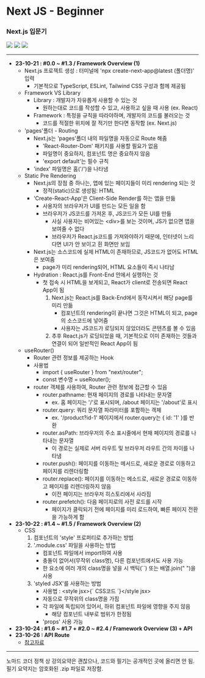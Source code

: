 # Next JS - Beginner

### Next.js 입문기

<img src="https://img.shields.io/badge/Next.js-000?style=flat-square&logo=nextdotjs&logoColor=white"/> <img src="https://img.shields.io/badge/TypeScript-3178C6?style=flat-square&logo=typescript&logoColor=white"/> <img src="https://img.shields.io/badge/Node.js-339933?style=flat-square&logo=nodedotjs&logoColor=white"/>

---

- **23-10-21 : #0.0 ~ #1.3 / Framework Overview (1)**
  - Next.js 프로젝트 생성 : 터미널에 'npx create-next-app@latest (폴더명)' 입력
    - 기본적으로 TypeScript, ESLint, Tailwind CSS 구성과 함께 제공됨
  - Framework VS Library
    - Library : 개발자가 자유롭게 사용할 수 있는 것
      - 원하는대로 코드를 작성할 수 있고, 사용하고 싶을 때 사용 (ex. React)
    - Framework : 특정을 규칙을 따라야하며, 개발자의 코드를 불러오는 것
      - 코드를 적절한 위치에 잘 적기만 한다면 동작함 (ex. Next.js)
  - 'pages'폴더 - Routing
    - Next.js는 'pages'폴더 내의 파일명을 자동으로 Route 해줌
      - 'React-Router-Dom' 패키지를 사용할 필요가 없음
      - 파일명이 중요하지, 컴포넌트 명은 중요하지 않음
      - 'export default'는 필수 규칙
    - 'index' 파일명은 홈('/')을 나타냄
  - Static Pre Rendering
    - Next.js의 장점 중 하나는, 앱에 있는 페이지들이 미리 rendering 되는 것
      - 정적(static)으로 생성됨: HTML
    - 'Create-React-App'은 Client-Side Render를 하는 앱을 만듦
      - 사용자의 브라우저가 UI를 만드는 모든 일을 함
      - 브라우저가 JS코드를 가져온 후, JS코드가 모든 UI를 만듦
        - 사실 사용자는 비어있는 &lt;div&gt;를 보는 것이며, JS가 없으면 앱을 보여줄 수 없다
        - 브라우저가 React.js코드를 가져와야하기 때문에, 인터넷이 느리다면 UI가 안 보이고 흰 화면만 보임
    - Next.js는 소스코드에 실제 HTML이 존재하므로, JS코드가 없어도 HTML은 보여줌
      - page가 미리 rendering되어, HTML 요소들이 즉시 나타남
    - Hydration : React.js를 Front-End 안에서 실행하는 것
      - 첫 접속 시 HTML을 보게되고, React가 client로 전송되면 React App이 됨
        1. Next.js는 React.js를 Back-End에서 동작시켜서 해당 page를 미리 만듦
           - 컴포넌트의 rendering이 끝나면 그것은 HTML이 되고, page의 소스코드에 넣어줌
           - 사용자는 JS코드가 로딩되지 않았더라도 콘텐츠를 볼 수 있음
        2. 추후 React.js가 로딩되었을 때, 기본적으로 이미 존재하는 것들과 연결이 되어 일반적인 React App이 됨
  - useRouter()
    - Router 관련 정보를 제공하는 Hook
    - 사용법
      - import { useRouter } from "next/router";
      - const 변수명 = useRouter();
    - router 객체를 사용하여, Router 관련 정보에 접근할 수 있음
      - router.pathname: 현재 페이지의 경로를 나타내는 문자열
        - ex. 홈 페이지는 '/'로 표시되며, /about 페이지는 '/about'로 표시
      - router.query: 쿼리 문자열 파라미터를 포함하는 객체
        - ex. '/product?id-1' 페이지에서 router.query는 { id: '1' }를 반환
      - router.asPath: 브라우저의 주소 표시줄에서 현재 페이지의 경로를 나타내는 문자열
        - 이 경로는 실제로 서버 라우트 및 브라우저 라우트 간의 차이를 나타냄
      - router.push(): 페이지를 이동하는 메서드로, 새로운 경로로 이동하고 페이지를 리렌더링함
      - router.replace(): 페이지를 이동하는 메소드로, 새로운 경로로 이동하고 페이지를 리렌더링하지 않음
        - 이전 페이지는 브라우저 히스토리에서 사라짐
      - router.prefetch(): 다음 페이지로의 사전 로드를 시작
        - 페이지가 클릭되기 전에 페이지를 미리 로드하여, 빠른 페이지 전환을 가능하게 함
- **23-10-22 : #1.4 ~ #1.5 / Framework Overview (2)**
  - CSS
    1. 컴포넌트의 'style' 프로퍼티로 추가하는 방법
    2. '.module.css' 파일을 사용하는 방법
       - 컴포넌트 파일에서 import하여 사용
       - 충돌이 없어서(무작위 class명), 다른 컴포넌트에서도 사용 가능
       - 한 요소에 여러 개의 class명을 넣을 시 백틱(``) 또는 배열.join(" ")을 사용
    3. 'styled JSX'를 사용하는 방법
       - 사용법 : &lt;style jsx&gt;{\` CSS코드 \`}&lt;/style jsx&gt;
       - 자동으로 무작위의 class명을 가짐
       - 각 파일에 독립되어 있어서, 하위 컴포넌트 파일에 영향을 주지 않음
         - 해당 컴포넌트 내부로 범위가 한정됨
       - 'props' 사용 가능
- **23-10-24 : #1.6 ~ #1.7 + #2.0 ~ #2.4 / Framework Overview (3) + API**
- **23-10-26 : API Route**
  - <a href="https://youtu.be/J4pdHM-oG-s" target="_blank">참고자료</a>

---

노마드 코더 정책 상 강의요약은 괜찮으나, 코드와 필기는 공개적인 곳에 올리면 안 됨.  
필기 요약지는 암호화된 .zip 파일로 저장함.
